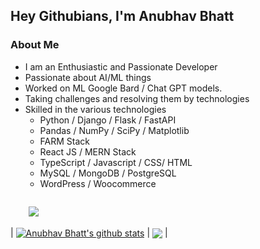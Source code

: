 ## Hey Githubians, I'm Anubhav Bhatt

### About Me
- I am an Enthusiastic and Passionate Developer
- Passionate about AI/ML things
- Worked on ML Google Bard / Chat GPT models.  
- Taking challenges and resolving them by technologies
- Skilled in the various technologies
    - Python / Django / Flask / FastAPI 
    - Pandas / NumPy / SciPy / Matplotlib
    - FARM Stack 
    - React JS / MERN Stack
    - TypeScript / Javascript / CSS/ HTML
    - MySQL / MongoDB / PostgreSQL
    - WordPress / Woocommerce

<code>
    <img src="https://skillicons.dev/icons?i=python,javascript,typescript,react,nodejs,graphql,wordpress&theme=light" />
</code>
 
| <a href="https://github.com/anubhavbhatt/github-readme-stats"><img align="center" src="https://github-readme-stats.vercel.app/api?username=anubhavbhatt&show_icons=true&include_all_commits=true&theme=buefy&hide_border=true" alt="Anubhav Bhatt's github stats" /></a> | <a href="https://github.com/anubhavbhatt/github-readme-stats"><img align="center" src="https://github-readme-stats.vercel.app/api/top-langs/?username=anubhavbhatt&layout=compact&theme=buefy&hide_border=true" /></a> |

<!--
**anubhavbhatt/anubhavbhatt** is a ✨ _special_ ✨ repository because its `README.md` (this file) appears on your GitHub profile.

Here are some ideas to get you started:

- 🔭 I’m currently working on ...
- 🌱 I’m currently learning ...
- 👯 I’m looking to collaborate on ...
- 🤔 I’m looking for help with ...
- 💬 Ask me about ...
- 📫 How to reach me: ...
- 😄 Pronouns: ...
- ⚡ Fun fact: ...
-->
